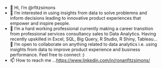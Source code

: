 - 👋 Hi, I’m @rfitzsimons
- 👀 I’m interested in using insights from data to solve problemns and inform decisions leading to innovative product experiences that empower and inspire people.
- 🌱 I’m a hard working professional currently making a career transition from professional services consultancy sales to Data Analytics. Having recently upskilled in Excel, SQL, Big Query, R Studio, R Shiny, Tableau...
💞️ I’m open to collaborate on anything related to data analytics i.e. using insights from data to improve product experience and business performance. Feel free to connect :)
- 📫 How to reach me ...https://www.linkedin.com/in/ronanfitzsimons/

<!---
rfitzsimons/rfitzsimons is a ✨ special ✨ repository because its `README.md` (this file) appears on your GitHub profile.
You can click the Preview link to take a look at your changes.
--->
